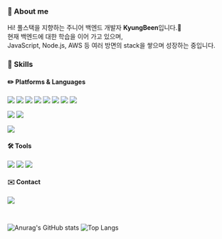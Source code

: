 ### 🥳 About me
<p>
  Hi! 풀스택을 지향하는 주니어 백엔드 개발자 <b>KyungBeen</b>입니다.🚀<br/>
  현재 백엔드에 대한 학습을 이어 가고 있으며,<br/>
  JavaScript, Node.js, AWS 등 여러 방면의 stack을 쌓으며 성장하는 중입니다.<br/>
</p>

### 💪 Skills

#### ✏️ Platforms & Languages
<p>
  <img src="https://img.shields.io/badge/HTML5-E34F26?style=flat-square&logo=HTML5&logoColor=white"/>
  <img src="https://img.shields.io/badge/JavaScript-F7DF1E?style=flat-square&logo=JavaScript&logoColor=black"/>
  <img src="https://img.shields.io/badge/Node.js-339933?style=flat-square&logo=Node.js&logoColor=white"/>
  <img src="https://img.shields.io/badge/React-61DAFB?style=flat-square&logo=CSS3&logoColor=black"/>
  <img src="https://img.shields.io/badge/Java-007396?style=flat-square&logo=Java&logoColor=white"/>
  <img src="https://img.shields.io/badge/Python-3776AB?style=flat-square&logo=Python&logoColor=white"/>
  <img src="https://img.shields.io/badge/C-A8B9CC?style=flat-square&logo=C&logoColor=black"/>
  <img src="https://img.shields.io/badge/R-276DC3?style=flat-square&logo=R&logoColor=white"/>
</p>
<p>
  <img src="https://img.shields.io/badge/MongoDB-47A248?style=flat-square&logo=MongoDB&logoColor=white"/>
  <img src="https://img.shields.io/badge/MySQL-4479A1?style=flat-square&logo=MySQL&logoColor=white"/>
</p>
<p>
  <img src="https://img.shields.io/badge/Amazon AWS-232F3E?style=flat-square&logo=Amazon AWS&logoColor=white"/>
</p>

#### 🛠 Tools
<p>
  <img src="https://img.shields.io/badge/Git-F05032?style=flat-square&logo=Git&logoColor=white"/>
  <img src="https://img.shields.io/badge/Visual Studio Code-007ACC?style=flat-square&logo=Visual Studio Code&logoColor=white"/>
  <img src="https://img.shields.io/badge/Jupyter-F37626?style=flat-square&logo=Jupyter&logoColor=white"/>
</p>

#### ✉️ Contact
<p>
  <a href="mailto:bin9610@gmail.com" target="_blank"><img src="https://img.shields.io/badge/Gmail-EA4335?style=flat-square&logo=Gmail&logoColor=white"/></a>
</p><br/>

![Anurag's GitHub stats](https://github-readme-stats.vercel.app/api?username=BeenKimKr&show_icons=true&theme=aura)
![Top Langs](https://github-readme-stats.vercel.app/api/top-langs/?username=BeenKimKr&layout=compact&theme=tokyonight)
